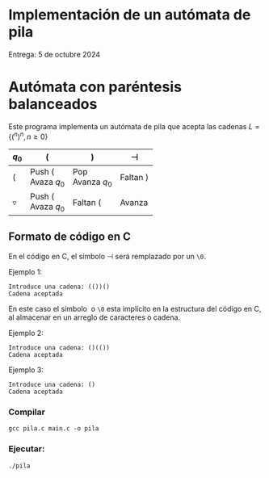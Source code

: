 # Implementación de un autómata de pila
Entrega: 5 de octubre 2024

# Autómata con paréntesis balanceados
Este programa implementa un autómata de pila que acepta las cadenas $L=\{(^n)^n,n \geq 0 \}$

| $q_0$           | $($                     | $)$                 | $\dashv$   |
| --------------- | ----------------------- | ------------------- | ---------- |
| $($             | Push $($<br>Avaza $q_0$ | Pop<br>Avanza $q_0$ | Faltan $)$ |
| $\triangledown$ | Push $($<br>Avaza $q_0$ | Faltan $($          | Avanza     |

## Formato de código en C
En el código en C, el símbolo $\dashv$ será remplazado por un `\0`.

Ejemplo 1:
```
Introduce una cadena: (())()
Cadena aceptada
```
En este caso el símbolo  o `\0` esta implícito en la estructura del código en C, al almacenar en un arreglo de caracteres o cadena.

Ejemplo 2:
```
Introduce una cadena: ()(())
Cadena aceptada
```

Ejemplo 3:
```
Introduce una cadena: ()
Cadena aceptada
```

### Compilar
`gcc pila.c main.c -o pila`

### Ejecutar:
`./pila`
